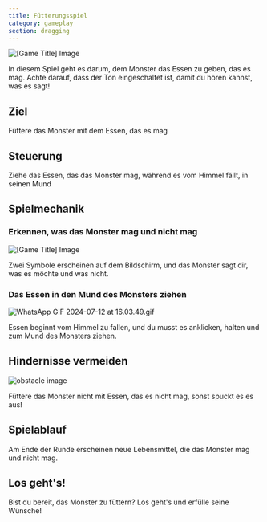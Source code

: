 ```yaml
---
title: Fütterungsspiel
category: gameplay
section: dragging
---
```

![[Game Title] Image](https://help.studycat.com/hc/article_attachments/34827003977625)

In diesem Spiel geht es darum, dem Monster das Essen zu geben, das es mag. Achte darauf, dass der Ton eingeschaltet ist, damit du hören kannst, was es sagt!

## Ziel

Füttere das Monster mit dem Essen, das es mag

## Steuerung

Ziehe das Essen, das das Monster mag, während es vom Himmel fällt, in seinen Mund

## Spielmechanik

### Erkennen, was das Monster mag und nicht mag

![[Game Title] Image](https://help.studycat.com/hc/article_attachments/34827003977625)

Zwei Symbole erscheinen auf dem Bildschirm, und das Monster sagt dir, was es möchte und was nicht.

### Das Essen in den Mund des Monsters ziehen

![WhatsApp GIF 2024-07-12 at 16.03.49.gif](https://help.studycat.com/hc/article_attachments/34976665858457)

Essen beginnt vom Himmel zu fallen, und du musst es anklicken, halten und zum Mund des Monsters ziehen.

## Hindernisse vermeiden

![obstacle image](https://help.studycat.com/hc/article_attachments/34826992367897)

Füttere das Monster nicht mit Essen, das es nicht mag, sonst spuckt es es aus!

## Spielablauf

Am Ende der Runde erscheinen neue Lebensmittel, die das Monster mag und nicht mag.

## Los geht's!

Bist du bereit, das Monster zu füttern? Los geht's und erfülle seine Wünsche!